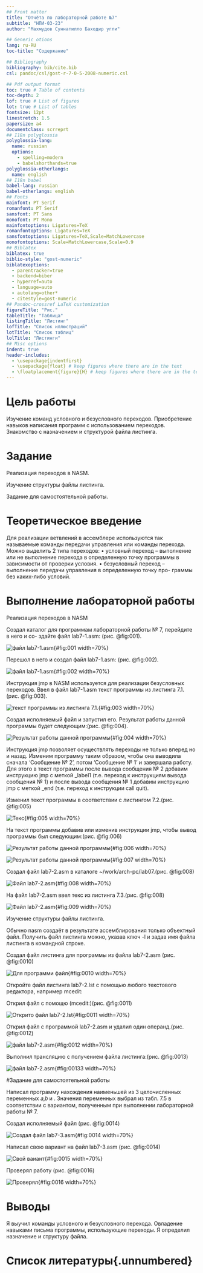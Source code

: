 ```yaml
---
## Front matter
title: "Отчёта по лабораторной работе №7"
subtitle: "НПИ-03-23"
author: "Махмудов Суннатилло Баходир угли"

## Generic otions
lang: ru-RU
toc-title: "Содержание"

## Bibliography
bibliography: bib/cite.bib
csl: pandoc/csl/gost-r-7-0-5-2008-numeric.csl

## Pdf output format
toc: true # Table of contents
toc-depth: 2
lof: true # List of figures
lot: true # List of tables
fontsize: 12pt
linestretch: 1.5
papersize: a4
documentclass: scrreprt
## I18n polyglossia
polyglossia-lang:
  name: russian
  options:
	- spelling=modern
	- babelshorthands=true
polyglossia-otherlangs:
  name: english
## I18n babel
babel-lang: russian
babel-otherlangs: english
## Fonts
mainfont: PT Serif
romanfont: PT Serif
sansfont: PT Sans
monofont: PT Mono
mainfontoptions: Ligatures=TeX
romanfontoptions: Ligatures=TeX
sansfontoptions: Ligatures=TeX,Scale=MatchLowercase
monofontoptions: Scale=MatchLowercase,Scale=0.9
## Biblatex
biblatex: true
biblio-style: "gost-numeric"
biblatexoptions:
  - parentracker=true
  - backend=biber
  - hyperref=auto
  - language=auto
  - autolang=other*
  - citestyle=gost-numeric
## Pandoc-crossref LaTeX customization
figureTitle: "Рис."
tableTitle: "Таблица"
listingTitle: "Листинг"
lofTitle: "Список иллюстраций"
lotTitle: "Список таблиц"
lolTitle: "Листинги"
## Misc options
indent: true
header-includes:
  - \usepackage{indentfirst}
  - \usepackage{float} # keep figures where there are in the text
  - \floatplacement{figure}{H} # keep figures where there are in the text
---
```


# Цель работы


Изучение команд условного и безусловного переходов. Приобретение навыков написания
программ с использованием переходов. Знакомство с назначением и структурой файла
листинга.



# Задание


Реализация переходов в NASM.

Изучение структуры файлы листинга.

Задание для самостоятельной работы.


# Теоретическое введение


Для реализации ветвлений в ассемблере используются так называемые команды передачи
управления или команды перехода. Можно выделить 2 типа переходов:
• условный переход – выполнение или не выполнение перехода в определенную точку
программы в зависимости от проверки условия.
• безусловный переход – выполнение передачи управления в определенную точку про-
граммы без каких-либо условий.


# Выполнение лабораторной работы


 Реализация переходов в NASM



 Создал каталог для программам лабораторной работы № 7, перейдите в него и со-
здайте файл lab7-1.asm: (рис. @fig:001).


![файл lab7-1.asm](image/1.jpg){#fig:001 width=70%}



Перешол в него и создал файл lab7-1.asm: (рис. @fig:002).


![файл lab7-1.asm](image/1.1.jpg){#fig:002 width=70%}


Инструкция jmp в NASM используется для реализации безусловных переходов. 
Ввел в файл lab7-1.asm текст программы из листинга 7.1. (рис. @fig:003).


![текст программы из листинга 7.1.](image/2.jpg){#fig:003 width=70%}




Создал исполняемый файл и запустил его. Результат работы данной программы будет
следующим:(рис. @fig:004).


![Результат работы данной программы](image/2.1.jpg){#fig:004 width=70%}



Инструкция jmp позволяет осуществлять переходы не только вперед но и назад. Изменим
программу таким образом, чтобы она выводила сначала ‘Сообщение № 2’, потом ‘Сообщение
№ 1’ и завершала работу. Для этого в текст программы после вывода сообщения № 2 добавим
инструкцию jmp с меткой _label1 (т.е. переход к инструкциям вывода сообщения № 1)
и после вывода сообщения № 1 добавим инструкцию jmp с меткой _end (т.е. переход к
инструкции call quit). 


Изменил текст программы в соответствии с листингом 7.2.(рис. @fig:005)


![Текс](image/2.2.jpg){#fig:005 width=70%}



На текст программы добавив или изменив инструкции jmp, чтобы вывод программы был следующим:(рис. @fig:006)


![Результат работы данной программы](image/2.3.jpg){#fig:006 width=70%}


![Результат работы данной программы](image/888.jpg){#fig:007 width=70%}


Создал файл lab7-2.asm в каталоге ~/work/arch-pc/lab07.(рис. @fig:008)


![Файл lab7-2.asm](image/3.jpg){#fig:008 width=70%}



На файл lab7-2.asm ввел текс из листинга 7.3.(рис. @fig:008)


![Файл lab7-2.asm](image/3.1.jpg){#fig:009 width=70%}


Изучение структуры файлы листинга.


Обычно nasm создаёт в результате ассемблирования только объектный файл. Получить
файл листинга можно, указав ключ -l и задав имя файла листинга в командной строке.



Создал файл листинга для программы из файла lab7-2.asm (рис. @fig:0010)



![Для программи файл](image/4.jpg){#fig:0010 width=70%}



Откройте файл листинга lab7-2.lst с помощью любого текстового редактора, например
mcedit:


Открил файл с помощю (mcedit:)(рис. @fig:0011)


![Открито файл lab7-2.lst](image/4.1.jpg){#fig:0011 width=70%}


Открил файл с программой lab7-2.asm и удалил один операнд.(рис. @fig:0012)


![файл lab7-2.asm](image/9.jpg){#fig:0012 width=70%}



Выполнил трансляцию с получением файла листинга:(рис. @fig:0013)


![файл lab7-2.asm](image/4.2.jpg){#fig:00133 width=70%}




#Задание для самостоятельной работы



Написал программу нахождения наименьшей из 3 целочисленных переменных 𝑎,𝑏 и .
Значения переменных выбрал из табл. 7.5 в соответствии с вариантом, полученным
при выполнении лабораторной работы № 7. 



Создал исполняемый файл (рис. @fig:0014)


![Создал файл lab7-3.asm](image/5.jpg){#fig:0014 width=70%}



Написал свою вариант на файл lab7-3.asm (рис. @fig:0014)




![Свой ваиант](image/5.1.jpg){#fig:0015 width=70%}



Проверял работу (рис. @fig:0016)




![Проверял](image/5.2.jpg){#fig:0016 width=70%}



# Выводы

Я выучил команды условного и безусловного перехода. Овладение навыками письма
программы, использующие переходы. Я определил назначение и структуру файла.

# Список литературы{.unnumbered}


